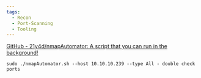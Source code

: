 ```yaml
---
tags:
  - Recon
  - Port-Scanning
  - Tooling
---
```

[GitHub - 21y4d/nmapAutomator: A script that you can run in the background!](https://github.com/21y4d/nmapAutomator)


```
sudo ./nmapAutomator.sh --host 10.10.10.239 --type All - double check ports
```


